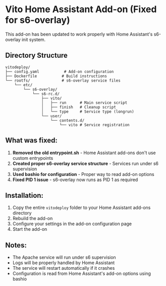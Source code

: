 # Vito Home Assistant Add-on (Fixed for s6-overlay)

This add-on has been updated to work properly with Home Assistant's s6-overlay init system.

## Directory Structure

```
vitodeploy/
├── config.yaml           # Add-on configuration
├── Dockerfile           # Build instructions
└── rootfs/              # s6-overlay service files
    └── etc/
        └── s6-overlay/
            └── s6-rc.d/
                ├── vito/
                │   ├── run      # Main service script
                │   ├── finish   # Cleanup script
                │   └── type     # Service type (longrun)
                └── user/
                    └── contents.d/
                        └── vito # Service registration

```

## What was fixed:

1. **Removed the old entrypoint.sh** - Home Assistant add-ons don't use custom entrypoints
2. **Created proper s6-overlay service structure** - Services run under s6 supervision
3. **Used bashio for configuration** - Proper way to read add-on options
4. **Fixed PID 1 issue** - s6-overlay now runs as PID 1 as required

## Installation:

1. Copy the entire `vitodeploy` folder to your Home Assistant add-ons directory
2. Rebuild the add-on
3. Configure your settings in the add-on configuration page
4. Start the add-on

## Notes:

- The Apache service will run under s6 supervision
- Logs will be properly handled by Home Assistant
- The service will restart automatically if it crashes
- Configuration is read from Home Assistant's add-on options using bashio

